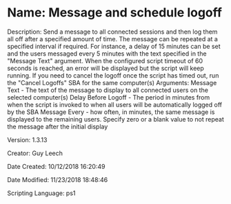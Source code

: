 ﻿# Name: Message and schedule logoff

Description: Send a message to all connected sessions and then log them all off after a specified amount of time. The message can be repeated at a specified interval if required.
For instance, a delay of 15 minutes can be set and the users messaged every 5 minutes with the text specified in the "Message Text" argument.
When the configured script timeout of 60 seconds is reached, an error will be displayed but the script will keep running. If you need to cancel the logoff once the script has timed out, run the "Cancel Logoffs" SBA for the same computer(s)
Arguments:
  Message Text - The text of the message to display to all connected users on the selected computer(s)
  Delay Before Logoff - The period in minutes from when the script is invoked to when all users will be automatically logged off by the SBA
  Message Every - how often, in minutes, the same message is displayed to the remaining users. Specify zero or a blank value to not repeat the message after the initial display

Version: 1.3.13

Creator: Guy Leech

Date Created: 10/12/2018 16:20:49

Date Modified: 11/23/2018 18:48:46

Scripting Language: ps1

